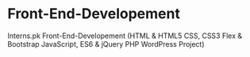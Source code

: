 # Front-End-Developement
Interns.pk Front-End-Developement (HTML &amp; HTML5 CSS, CSS3 Flex &amp; Bootstrap JavaScript, ES6 &amp; jQuery PHP WordPress Project)
